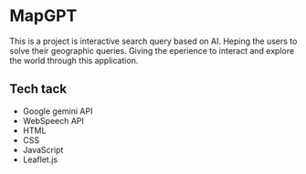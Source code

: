 # MapGPT
This is a project is interactive search query based on AI. Heping the users to solve their geographic queries. Giving the eperience to interact and explore the world through this application. 
<h2>Tech tack</h2>
<ul>
  <li>Google gemini API </li>
  <li>WebSpeech API </li>
  <li>HTML</li>
  <li>CSS </li>
  <li>JavaScript </li>
  <li>Leaflet.js </li>
</ul>
